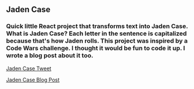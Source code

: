 ## Jaden Case
### Quick little  React project that transforms text into Jaden Case. What is Jaden Case? Each letter in the sentence is capitalized because that's how Jaden rolls. This project was inspired by a Code Wars challenge. I thought it would be fun to code it up. I wrote a blog post about it too.

[Jaden Case Tweet](https://scrawny-sticks.surge.sh/)

[Jaden Case Blog Post](http://rafaeliscoding.com/2018/02/jaden-case-es6-string-prototype/)
